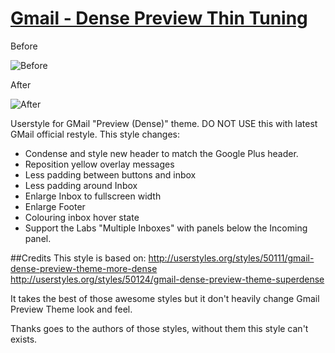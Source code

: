 [Gmail - Dense Preview Thin Tuning](http://userstyles.org/styles/51564)
==========
Before

![Before](http://cdn.userstyles.org/style_screenshots/51564_before.jpeg)

After

![After](http://cdn.userstyles.org/style_screenshots/51564_after.jpeg)


Userstyle for GMail "Preview (Dense)" theme.
DO NOT USE this with latest GMail official restyle.
This style changes:
* Condense and style new header to match the Google Plus header.
* Reposition yellow overlay messages
* Less padding between buttons and inbox
* Less padding around Inbox
* Enlarge Inbox to fullscreen width
* Enlarge Footer
* Colouring inbox hover state
* Support the Labs "Multiple Inboxes" with panels below the Incoming panel.

##Credits
This style is based on:
http://userstyles.org/styles/50111/gmail-dense-preview-theme-more-dense http://userstyles.org/styles/50124/gmail-dense-preview-theme-superdense

It takes the best of those awesome styles but it don't heavily change Gmail Preview Theme look and feel.

Thanks goes to the authors of those styles, without them this style can't exists.